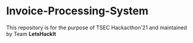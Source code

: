 # Invoice-Processing-System  
 This repository is for the purpose of TSEC Hackacthon'21 and maintained by Team <b>LetsHackIt</b>  
 
